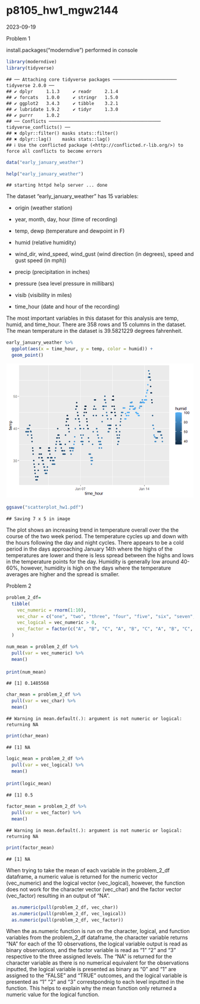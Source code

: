 p8105_hw1_mgw2144
================
2023-09-19

Problem 1

install.packages(“moderndive”) performed in console

``` r
library(moderndive)
library(tidyverse)
```

    ## ── Attaching core tidyverse packages ──────────────────────── tidyverse 2.0.0 ──
    ## ✔ dplyr     1.1.3     ✔ readr     2.1.4
    ## ✔ forcats   1.0.0     ✔ stringr   1.5.0
    ## ✔ ggplot2   3.4.3     ✔ tibble    3.2.1
    ## ✔ lubridate 1.9.2     ✔ tidyr     1.3.0
    ## ✔ purrr     1.0.2     
    ## ── Conflicts ────────────────────────────────────────── tidyverse_conflicts() ──
    ## ✖ dplyr::filter() masks stats::filter()
    ## ✖ dplyr::lag()    masks stats::lag()
    ## ℹ Use the conflicted package (<http://conflicted.r-lib.org/>) to force all conflicts to become errors

``` r
data("early_january_weather")
```

``` r
help("early_january_weather")
```

    ## starting httpd help server ... done

The dataset “early_january_weather” has 15 variables:

- origin (weather station)

- year, month, day, hour (time of recording)

- temp, dewp (temperature and dewpoint in F)

- humid (relative humidity)

- wind_dir, wind_speed, wind_gust (wind direction (in degrees), speed
  and gust speed (in mph))

- precip (precipitation in inches)

- pressure (sea level pressure in millibars)

- visib (visibility in miles)

- time_hour (date and hour of the recording)

The most important variables in this dataset for this analysis are temp,
humid, and time_hour. There are 358 rows and 15 columns in the dataset.
The mean temperature in the dataset is 39.5821229 degrees fahrenheit.

``` r
early_january_weather %>%
  ggplot(aes(x = time_hour, y = temp, color = humid)) +
  geom_point()
```

![](p8105_hw1_mgw2144_files/figure-gfm/unnamed-chunk-4-1.png)<!-- -->

``` r
ggsave("scatterplot_hw1.pdf")
```

    ## Saving 7 x 5 in image

The plot shows an increasing trend in temperature overall over the the
course of the two week period. The temperature cycles up and down with
the hours following the day and night cycles. There appears to be a cold
period in the days approaching January 14th where the highs of the
temperatures are lower and there is less spread between the highs and
lows in the temperature points for the day. Humidity is generally low
around 40-60%, however, humidity is high on the days where the
temperature averages are higher and the spread is smaller.

Problem 2

``` r
problem_2_df=
  tibble(
    vec_numeric = rnorm(1:10),
    vec_char = c("one", "two", "three", "four", "five", "six", "seven", "eight", "nine", "ten"),
    vec_logical = vec_numeric > 0, 
    vec_factor = factor(c("A", "B", "C", "A", "B", "C", "A", "B", "C", "A"))
  )
```

``` r
num_mean = problem_2_df %>%
  pull(var = vec_numeric) %>%
  mean()

print(num_mean)
```

    ## [1] 0.1485568

``` r
char_mean = problem_2_df %>%
  pull(var = vec_char) %>%
  mean()
```

    ## Warning in mean.default(.): argument is not numeric or logical: returning NA

``` r
print(char_mean)
```

    ## [1] NA

``` r
logic_mean = problem_2_df %>%
  pull(var = vec_logical) %>%
  mean()

print(logic_mean)
```

    ## [1] 0.5

``` r
factor_mean = problem_2_df %>%
  pull(var = vec_factor) %>%
  mean()
```

    ## Warning in mean.default(.): argument is not numeric or logical: returning NA

``` r
print(factor_mean)
```

    ## [1] NA

When trying to take the mean of each variable in the problem_2_df
dataframe, a numeric value is returned for the numeric vector
(vec_numeric) and the logical vector (vec_logical), however, the
function does not work for the character vector (vec_char) and the
factor vector (vec_factor) resulting in an output of “NA”.

``` r
  as.numeric(pull(problem_2_df, vec_char))
  as.numeric(pull(problem_2_df, vec_logical))
  as.numeric(pull(problem_2_df, vec_factor))
```

When the as.numeric function is run on the character, logical, and
function variables from the problem_2_df dataframe, the character
variable returns “NA” for each of the 10 observations, the logical
variable output is read as binary observations, and the factor variable
is read as “1” “2” and “3” respective to the three assigned levels. The
“NA” is returned for the character variable as there is no numerical
equivalent for the observations inputted, the logical variable is
presented as binary as “0” and “1” are assigned to the “FALSE” and
“TRUE” outcomes, and the logical variable is presented as “1” “2” and
“3” correstpondnig to each level inputted in the function. This helps to
explain why the mean function only returned a numeric value for the
logical function.
